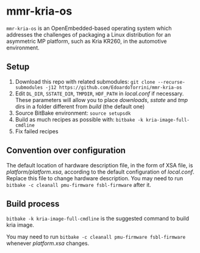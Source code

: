 # mmr-kria-os
`mmr-kria-os` is an OpenEmbedded-based operating system which addresses the challenges of packaging a Linux distribution for an asymmetric MP platform, such as Kria KR260, in the automotive environment.

## Setup
 1. Download this repo with related submodules: `git clone --recurse-submodules -j12 https://github.com/EdoardoTorrini/mmr-kria-os`
 2. Edit `DL_DIR`, `SSTATE_DIR`, `TMPDIR`, `HDF_PATH` in _local.conf_ if necessary. These parameters will allow you to place _downloads_, _sstate_ and _tmp_ dirs in a folder different from _build_ (the default one)
 3. Source BitBake environment: `source setupsdk`
 4. Build as much recipes as possible with: `bitbake -k kria-image-full-cmdline`
 5. Fix failed recipes


## Convention over configuration
The default location of hardware description file, in the form of XSA file, is _platform/platform.xsa_, according to the default configuration of _local.conf_. Replace this file to change hardware description.
You may need to run `bitbake -c cleanall pmu-firmware fsbl-firmware` after it.

## Build process
`bitbake -k kria-image-full-cmdline` is the suggested command to build kria image.

You may need to run `bitbake -c cleanall pmu-firmware fsbl-firmware` whenever _platform.xsa_ changes.